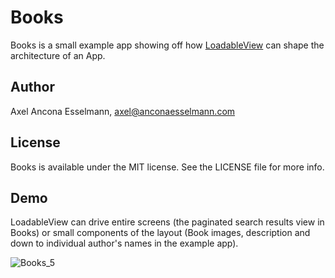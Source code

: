# Books

Books is a small example app showing off how [LoadableView](https://github.com/anconaesselmann/LoadableView) can shape the architecture of an App. 


## Author

Axel Ancona Esselmann, axel@anconaesselmann.com

## License

Books is available under the MIT license. See the LICENSE file for more info.


## Demo

LoadableView can drive entire screens (the paginated search results view in Books) or small components of the layout (Book images, description and down to individual author's names in the example app).

![Books_5](https://github.com/user-attachments/assets/7d14a9f6-8287-4e26-8b16-3ef9f895d23b)

